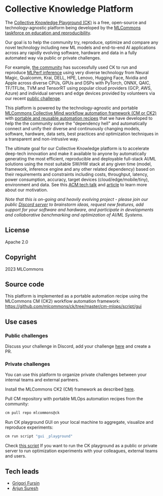 # Collective Knowledge Platform

The [Collective Knowledge Playground (CK)](https://x.cknowledge.org) is a free, open-source and technology-agnostic platform
being developed by the [MLCommons taskforce on education and reproducibility](https://cKnowledge.org/mlcommons-taskforce).

Our goal is to help the community try, reproduce, optimize and compare any novel technology 
including new ML models and end-to-end AI applications across any rapidly evolving software, hardware and data
in a fully automated way via public or private challenges.

For example, [the community](https://access.cknowledge.org/playground/?action=contributors) 
has successfully used CK to run and reproduce [MLPerf inference](https://access.cknowledge.org/playground/?action=experiments&tags=mlperf-inference,v3.0,community-submission,open,edge,image-classification,singlestream) 
using very diverse technology from Neural Magic, Qualcomm, Krai, DELL, HPE, Lenovo, Hugging Face, Nvidia and Apple across diverse CPUs, GPUs and DSPs with PyTorch, 
ONNX, QAIC, TF/TFLite, TVM and TensorRT using popular cloud providers (GCP, AWS, Azure) and individual servers and edge devices provided by volunteers
via our recent [public challenge](https://access.cknowledge.org/playground/?action=challenges&name=optimize-mlperf-inference-v3.0-2023).

This platform is powered by the technology-agnostic and portable [MLCommons Collective Mind workflow automation framework (CM or CK2)](https://github.com/mlcommons/ck)
with [portable and reusable automation recipes](https://github.com/mlcommons/ck/tree/master/cm-mlops/script)
that we have developed to help the the community solve the "dependency hell" and automatically connect and unify 
their diverse and continuously changing models, software, hardware, data sets, best practices and optimization techniques 
in a transparent and non-intrusive way. 

The ultimate goal for our Collective Knowledge platform is to accelerate deep-tech innovation and make it available to anyone
by automatically generating the most efficient, reproducible and deployable 
full-stack AI/ML solutions using the most suitable SW/HW stack at any given time (model, framework, inference engine and any other related dependency) 
based on their requirements and constraints including costs, throughput, latency, power consumption, accuracy, target devices (cloud/edge/mobile/tiny), 
environment and data. See this [ACM tech talk](https://www.youtube.com/watch?v=7zpeIVwICa4) 
and [article](https://arxiv.org/abs/2011.01149) to learn more about our motivation.

*Note that this is on-going and heavily evolving project - please join our public
 [Discord server](https://discord.gg/JjWNWXKxwT) to brainstorm ideas,
 request new features, add support for your software and hardware,
 and participate in developments and collaborative 
 benchmarking and optimization of AI/ML Systems.*

## License

Apache 2.0

## Copyright

2023 MLCommons

## Source code

This platform is implemented as a portable automation recipe using the MLCommons CM (CK2) workflow automation framework: 
https://github.com/mlcommons/ck/tree/master/cm-mlops/script/gui

## Use cases

### Public challenges

Discuss your challenge in Discord, add your challenge [here](https://github.com/mlcommons/ck/tree/master/cm-mlops/challenge)
and create a PR.

### Private challenges

You can use this platform to organize private challenges between your internal teams and external partners.

Install the MLCommons CK2 (CM) framework as described [here](https://github.com/mlcommons/ck/blob/master/docs/installation.md).

Pull CM repository with portable MLOps automation recipes from the community:
```bash
cm pull repo mlcommons@ck
```

Run CK playground GUI on your local machine to aggregate, visualize and reproduce experiments:
```bash
cm run script "gui _playground" 
```

Check [this script](scripts/2-run-in-a-cloud.sh) If you want to run the CK playground 
as a public or private server to run optimization experiments
with your colleagues, external teams and users.

## Tech leads

* [Grigori Fursin](https://cKnowledge.org/gfursin)
* [Arjun Suresh](https://www.linkedin.com/in/arjunsuresh)
